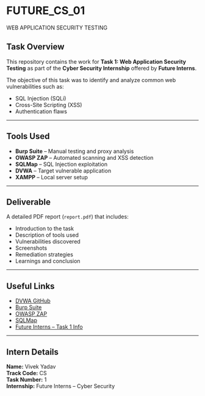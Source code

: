 # FUTURE_CS_01
WEB APPLICATION SECURITY TESTING

## Task Overview
This repository contains the work for **Task 1: Web Application Security Testing** as part of the **Cyber Security Internship** offered by **Future Interns**.

The objective of this task was to identify and analyze common web vulnerabilities such as:
- SQL Injection (SQLi)
- Cross-Site Scripting (XSS)
- Authentication flaws

---

## Tools Used
- **Burp Suite** – Manual testing and proxy analysis
- **OWASP ZAP** – Automated scanning and XSS detection
- **SQLMap** – SQL Injection exploitation
- **DVWA** – Target vulnerable application
- **XAMPP** – Local server setup

---

## Deliverable
A detailed PDF report (`report.pdf`) that includes:
- Introduction to the task
- Description of tools used
- Vulnerabilities discovered
- Screenshots
- Remediation strategies
- Learnings and conclusion

---

## Useful Links
- [DVWA GitHub](https://github.com/digininja/DVWA)
- [Burp Suite](https://portswigger.net/burp)
- [OWASP ZAP](https://www.zaproxy.org/)
- [SQLMap](https://sqlmap.org/)
- [Future Interns – Task 1 Info](https://futureinterns.com/cyber-security-task-1/)

---

## Intern Details
**Name:** Vivek Yadav  
**Track Code:** CS  
**Task Number:** 1  
**Internship:** Future Interns – Cyber Security

